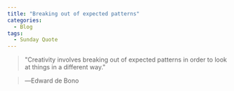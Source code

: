 ```yaml
---
title: "Breaking out of expected patterns"
categories:
  - Blog
tags:
  - Sunday Quote
---
```


> "Creativity involves breaking out of expected patterns in order to look at things in a different way."


>  ―Edward de Bono